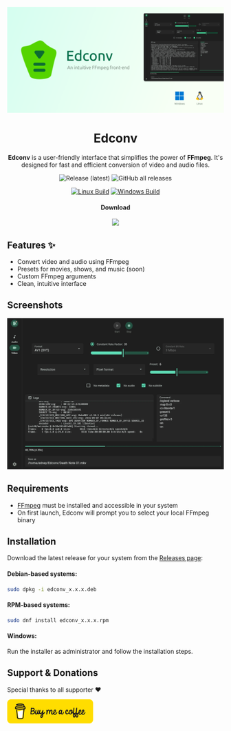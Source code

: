 ![Application Preview](assets/edconv-banner.webp)

<div align="center">
  <h1>Edconv</h1>

**Edconv** is a user-friendly interface that simplifies the power of **FFmpeg**. It's designed for fast and efficient conversion of video and audio files.

![Release (latest)](https://img.shields.io/github/v/release/edneyosf/Edconv)
![GitHub all releases](https://img.shields.io/github/downloads/edneyosf/Edconv/total)

[![Linux Build](https://github.com/edneyosf/Edconv/actions/workflows/linux-build.yml/badge.svg)](https://github.com/edneyosf/Edconv/actions/workflows/linux-build.yml)
[![Windows Build](https://github.com/edneyosf/Edconv/actions/workflows/windows-build.yml/badge.svg)](https://github.com/edneyosf/Edconv/actions/workflows/windows-build.yml)

<h4>Download</h4> 
<a href="https://github.com/edneyosf/Edconv/releases">
  <img src="https://raw.githubusercontent.com/NeoApplications/Neo-Backup/034b226cea5c1b30eb4f6a6f313e4dadcbb0ece4/badge_github.png" height="80">
</a>
</div>

## Features ✨

- Convert video and audio using FFmpeg
- Presets for movies, shows, and music (soon)
- Custom FFmpeg arguments
- Clean, intuitive interface

## Screenshots

![Application Preview](assets/edconv.webp)

## Requirements

- [FFmpeg](https://ffmpeg.org/download.html) must be installed and accessible in your system
- On first launch, Edconv will prompt you to select your local FFmpeg binary

## Installation

Download the latest release for your system from the [Releases page](https://github.com/edneyosf/edconv/releases):

#### Debian-based systems:  
```bash
sudo dpkg -i edconv_x.x.x.deb
```

#### RPM-based systems:
```bash
sudo dnf install edconv_x.x.x.rpm
```

#### Windows:  

Run the installer as administrator and follow the installation steps.

## Support & Donations

Special thanks to all supporter ❤️

<a href="https://buymeacoffee.com/edneyosf">
  <img src="assets/bmc-button.svg" width="200">
</a>
